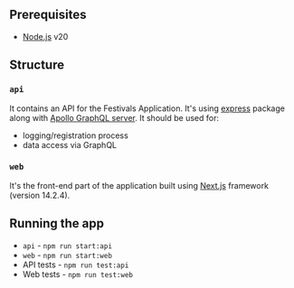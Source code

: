 ## Prerequisites

- [Node.js](https://nodejs.org/en) v20

## Structure
### `api`
It contains an API for the Festivals Application. It's using [express](https://expressjs.com/) package along
with [Apollo GraphQL server](https://www.apollographql.com/docs/). It should be used for:
- logging/registration process
- data access via GraphQL

### `web`
It's the front-end part of the application built using [Next.js](https://nextjs.org/docs) framework (version 14.2.4).

## Running the app
- `api` - `npm run start:api`
- `web` - `npm run start:web`
- API tests - `npm run test:api`
- Web tests - `npm run test:web`
